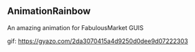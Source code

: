 ## AnimationRainbow
An amazing animation for FabulousMarket GUIS

gif: https://gyazo.com/2da3070415a4d9250d0dee9d07222303
